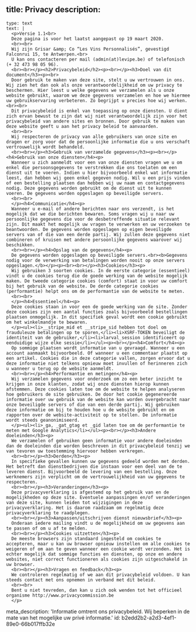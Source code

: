 title: Privacy
description:
  -
    type: text
    text: |
      <p>Versie 1.1<br>
      Deze pagina is voor het laatst aangepast op 19 maart 2020.
      <br><br>
      Wij zijn Grisar &amp; Co “Les Vins Personnalisés”, gevestigd Falconrui 15, te Antwerpen.<br>
      U kan ons contacteren per mail (admin(at)levipe.be) of telefonisch (+ 32 473 98 05 96).
      <br><br></p><h2>Privacybeleid</h2><p><br></p><h3>Doel van dit document</h3><p><br>
      Door gebruik te maken van deze site, stelt u uw vertrouwen in ons. Wij zien het dan ook als onze verantwoordelijkheid om uw privacy te beschermen. Hier leest u welke gegevens we verzamelen als u onze website gebruikt, waarom we deze gegevens verzamelen en hoe we hiermee uw gebruikservaring verbeteren. Zo begrijpt u precies hoe wij werken.<br><br>
      Dit privacybeleid is enkel van toepassing op onze diensten. U dient zich ervan bewust te zijn dat wij niet verantwoordelijk zijn voor het privacybeleid van andere sites en bronnen. Door gebruik te maken van deze website geeft u aan het privacy beleid te aanvaarden.
      <br><br>
      Wij respecteren de privacy van alle gebruikers van onze site en dragen er zorg voor dat de persoonlijke informatie die u ons verschaft vertrouwelijk wordt behandeld.
      <br><br></p><h3>Gebruik van verzamelde gegevens</h3><p><br></p><h4>Gebruik van onze diensten</h4><p>
      Wanneer u zich aanmeldt voor een van onze diensten vragen we u om enkel die persoonsgegevens te verstrekken die ons toelaten om een dienst uit te voeren. Indien u hier bijvoorbeeld enkel wat informatie leest, dan hebben wij geen enkel gegeven nodig. Wil u een prijs vinden of een bestelling plaatsen dan hebben wij uw naam en contactgegevens nodig. Deze gegevens worden gebruikt om de dienst uit te kunnen voeren. De gegevens worden opgeslagen op beveiligde servers.
      <br><br>
      </p><h4>Communicatie</h4><p>
      Wanneer u e-mail of andere berichten naar ons verzendt, is het mogelijk dat we die berichten bewaren. Soms vragen wij u naar uw persoonlijke gegevens die voor de desbetreffende situatie relevant zijn. Dit maakt het mogelijk uw vragen te verwerken en uw verzoeken te beantwoorden. De gegevens worden opgeslagen op eigen beveiligde servers van of die van een derde partij. Wij zullen deze gegevens niet combineren of kruisen met andere persoonlijke gegevens waarover wij beschikken.
      <br><br></p><h4>Opslag van de gegevens</h4><p>
      De gegevens worden opgeslagen op beveiligde servers.<br><b>Gegevens nodig voor de verwerking van betalingen worden nooit op onze servers opgeslagen.</b></p><p><br><br></p><h3>Cookies</h3><p>
      Wij gebruiken 3 soorten cookies. In de eerste categorie (essentieel) vindt u de cookies terug die de goede werking van de website mogelijk maken. De tweede categorie cookies (comfort) staat in voor uw comfort bij het gebruik van de website. De derde categorie cookies (performantie) helpt ons om de performantie van de website te meten.
      <br><br>
      </p><h4>Essentieel</h4><p>
      Deze cookies staan in voor een de goede werking van de site. Zonder deze cookies zijn een aantal functies zoals bijvoorbeeld bestellingen plaatsen onmogelijk. In dit specifiek geval wordt een cookie gebruikt om het winkelmandje te bewaren.
      </p><ul><li>__stripe_mid et __stripe_sid hebben tot doel om frauduleuze betalingen op te sporen,</li><li>XSRF-TOKEN beveiligt de identiteit van de gebruiker,</li><li>larval_session identificeert op eenduidige wijze elke sessie</li></ul><p><br></p><h4>Comfort</h4><p>
      Op sommige plaatsen wordt informatie van u gevraagd. Wanneer u een account aanmaakt bijvoorbeeld. Of wanneer u een commentaar plaatst op een artikel. Cookies die in deze categorie vallen, zorgen ervoor dat u deze informatie niet telkens opnieuw moet invullen of herinneren zich u wanneer u terug op de website aanmeldt.
      <br><br></p><h4>Performantie en metingen</h4><p>
      Wij verzamelen gegevens voor onderzoek om zo een beter inzicht te krijgen in onze klanten, zodat wij onze diensten hierop kunnen afstemmen. Deze cookies laten toe om de website te helpen analyseren hoe gebruikers de site gebruiken. De door het cookie gegenereerde informatie over uw gebruik van de website kan worden overgebracht naar onze beveiligde servers of die van een derde partij. Wij gebruiken deze informatie om bij te houden hoe u de website gebruikt en om rapporten over de website-activiteit op te stellen. De informatie wordt steeds geanonimiseerd.
      </p><ul><li>_ga, _gat_gtag et _gid laten toe om de performantie te meten met Google Analytics</li></ul><p><br></p><h3>Andere doeleinden</h3><p>
      We verzamelen of gebruiken geen informatie voor andere doeleinden dan de doeleinden die worden beschreven in dit privacybeleid tenzij we van tevoren uw toestemming hiervoor hebben verkregen.
      <br><br></p><h3>Derden</h3><p>
      In specifieke gevallen kunnen uw gegevens gedeeld worden met derden. Het betreft dan dienstbedrijven die instaan voor een deel van de te leveren dienst. Bijvoorbeeld de levering van een bestelling. Onze werknemers zijn verplicht om de vertrouwelijkheid van uw gegevens te respecteren.
      <br><br></p><h3>Veranderingen</h3><p>
      Deze privacyverklaring is afgestemd op het gebruik van en de mogelijkheden op deze site. Eventuele aanpassingen en/of veranderingen van deze site, kunnen leiden tot wijzigingen in deze privacyverklaring. Het is daarom raadzaam om regelmatig deze privacyverklaring te raadplegen.
      <br><br></p><h3>Aanpassen/uitschrijven dienst nieuwsbrief</h3><p>
      Onderaan iedere mailing vindt u de mogelijkheid om uw gegevens aan te passen of om u af te melden.
      <br><br></p><h3>Cookies uitzetten</h3><p>
      De meeste browsers zijn standaard ingesteld om cookies te accepteren, maar u kan uw browser opnieuw instellen om alle cookies te weigeren of om aan te geven wanneer een cookie wordt verzonden. Het is echter mogelijk dat sommige functies en diensten, op onze en andere websites, niet correct functioneren als cookies zijn uitgeschakeld in uw browser.
      <br><br></p><h3>Vragen en feedback</h3><p>
      We controleren regelmatig of we aan dit privacybeleid voldoen. U kan steeds contact met ons opnemen in verband met dit beleid. 
      <br><br>
      Bent u niet tevreden, dan kan u zich ook wenden tot het officieel organisme http://www.privacycommission.be
      </p>
      
meta_description: 'Informatie omtrent ons privacybeleid. Wij beperken in de mate van het mogelijke uw privé informatie.'
id: b2edd2b2-a2d3-4ef1-89e0-66b017ffb32e
